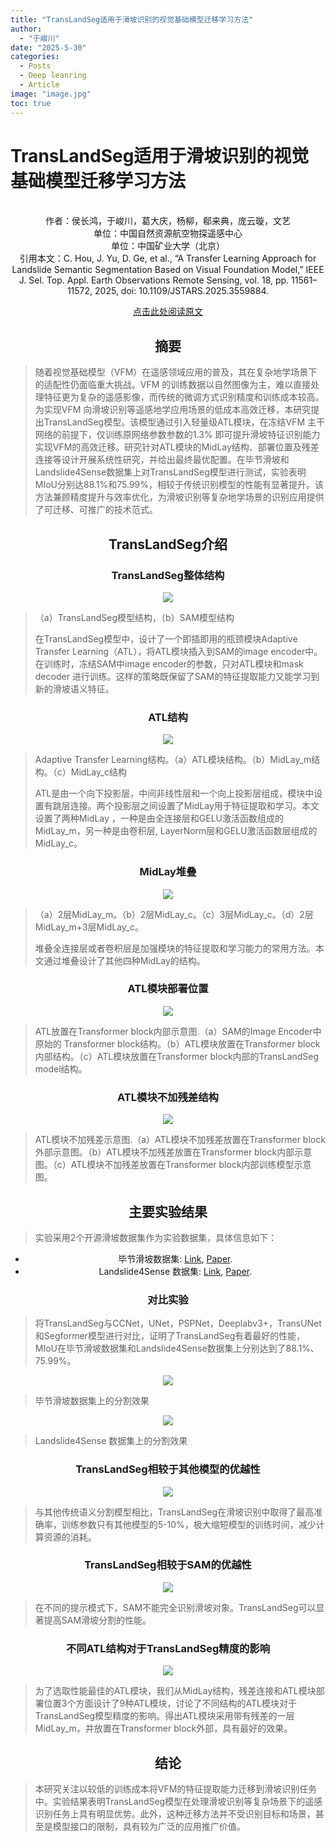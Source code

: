 ```yaml
---
title: "TransLandSeg适用于滑坡识别的视觉基础模型迁移学习方法"
author: 
  - "于峻川"
date: "2025-5-30"
categories:
  - Posts
  - Deep leanring
  - Article
image: "image.jpg"
toc: true
---
```



# TransLandSeg适用于滑坡识别的视觉基础模型迁移学习方法
<br>

<center>作者：侯长鸿，于峻川，葛大庆，杨柳，郗来典，庞云璇，文艺<center>
<center>单位：中国自然资源航空物探遥感中心<center>
<center>单位：中国矿业大学（北京）<center>
  引用本文：C. Hou, J. Yu, D. Ge, et al., “A Transfer Learning Approach for Landslide Semantic Segmentation Based on Visual Foundation Model,” IEEE J. Sel. Top. Appl. Earth Observations Remote Sensing, vol. 18, pp. 11561–11572, 2025, doi: 10.1109/JSTARS.2025.3559884. 
  
  [点击此处阅读原文](https://ieeexplore.ieee.org/document/10962290?source=authoralert)

## 摘要


><p align="left"> 随着视觉基础模型（VFM）在遥感领域应用的普及，其在复杂地学场景下的适配性仍面临重大挑战。VFM 的训练数据以自然图像为主，难以直接处理特征更为复杂的遥感影像，而传统的微调方式识别精度和训练成本较高。为实现VFM 向滑坡识别等遥感地学应用场景的低成本高效迁移，本研究提出TransLandSeg模型。该模型通过引入轻量级ATL模块，在冻结VFM 主干网络的前提下，仅训练原网络参数参数的1.3% 即可提升滑坡特征识别能力实现VFM的高效迁移。研究针对ATL模块的MidLay结构、部署位置及残差连接等设计开展系统性研究，并给出最终最优配置。在毕节滑坡和Landslide4Sense数据集上对TransLandSeg模型进行测试，实验表明MIoU分别达88.1%和75.99%，相较于传统识别模型的性能有显著提升。该方法兼顾精度提升与效率优化，为滑坡识别等复杂地学场景的识别应用提供了可迁移、可推广的技术范式。 </p>

  
## TransLandSeg介绍
### TransLandSeg整体结构
  ![](https://pica.zhimg.com/80/v2-511061b19543a12e63dfabf70ab5d6be_1440w.webp)
><p align="left"> （a）TransLandSeg模型结构，（b）SAM模型结构</p>
><p align="left"> 在TransLandSeg模型中，设计了一个即插即用的瓶颈模块Adaptive Transfer Learning（ATL），将ATL模块插入到SAM的image encoder中。在训练时，冻结SAM中image encoder的参数，只对ATL模块和mask decoder 进行训练。这样的策略既保留了SAM的特征提取能力又能学习到新的滑坡语义特征。</p>


### ATL结构
  ![](https://pic1.zhimg.com/80/v2-bbd4e0693772e78ed0fa671e53fd6eea_1440w.webp)
><p align="left"> Adaptive Transfer Learning结构。（a）ATL模块结构。（b）MidLay_m结构。（c）MidLay_c结构</p>
><p align="left"> ATL是由一个向下投影层，中间非线性层和一个向上投影层组成，模块中设置有跳层连接。两个投影层之间设置了MidLay用于特征提取和学习。本文设置了两种MidLay ，一种是由全连接层和GELU激活函数组成的MidLay_m，另一种是由卷积层, LayerNorm层和GELU激活函数层组成的MidLay_c。</p>
  
### MidLay堆叠
   ![](https://pica.zhimg.com/80/v2-58e4823fd11cd7cb1a9e7d43219532c6_1440w.webp)
><p align="left">（a）2层MidLay_m。（b）2层MidLay_c。（c）3层MidLay_c。（d）2层MidLay_m+3层MidLay_c。 </p>
><p align="left"> 堆叠全连接层或者卷积层是加强模块的特征提取和学习能力的常用方法。本文通过堆叠设计了其他四种MidLay的结构。</p>
### ATL模块部署位置
![](https://pic3.zhimg.com/80/v2-91a00d9eb4702afe059d41c24c4c27f2_1440w.webp)
><p align="left"> ATL放置在Transformer block内部示意图.（a）SAM的Image Encoder中原始的 Transformer block结构。（b）ATL模块放置在Transformer block内部结构。（c）ATL模块放置在Transformer block内部的TransLandSeg model结构。</p>
### ATL模块不加残差结构
![](https://pic3.zhimg.com/80/v2-eb4b4afaee28ed21fb5cb23de40d33a6_1440w.webp)
><p align="left"> ATL模块不加残差示意图.（a）ATL模块不加残差放置在Transformer block外部示意图。（b）ATL模块不加残差放置在Transformer block内部示意图。（c）ATL模块不加残差放置在Transformer block内部训练模型示意图。</p>

## 主要实验结果
><p align="left"> 实验采用2个开源滑坡数据集作为实验数据集，具体信息如下：</p>


* 毕节滑坡数据集: [Link](http://gpcv.whu.edu.cn/data/Bijie_pages.html),  [Paper](https://link.springer.com/article/10.1007/s10346-021-01694-6?fromPaywallRec=true). 
* Landslide4Sense 数据集: [Link](https://github.com/iarai/Landslide4Sense-2022),  [Paper](https://ieeexplore.ieee.org/document/9944085).


### 对比实验
><p align="left"> 将TransLandSeg与CCNet，UNet，PSPNet，Deeplabv3+，TransUNet和Segformer模型进行对比，证明了TransLandSeg有着最好的性能，MIoU在毕节滑坡数据集和Landslide4Sense数据集上分别达到了88.1%、75.99%。</p>
![](https://pic1.zhimg.com/80/v2-0f225fea2bf30c13080e1341201b59e0_1440w.webp)
><p align="left"> 毕节滑坡数据集上的分割效果</p>

![](https://pic4.zhimg.com/80/v2-5904d486cb1f5503aeaa2a6750422a49_1440w.webp)
><p align="left"> Landslide4Sense 数据集上的分割效果</p>

### TransLandSeg相较于其他模型的优越性
![](https://pic1.zhimg.com/80/v2-3aaeee5051647e9ec1cf5eafc4253034_1440w.webp)
><p align="left"> 与其他传统语义分割模型相比，TransLandSeg在滑坡识别中取得了最高准确率，训练参数只有其他模型的5-10%，极大缩短模型的训练时间，减少计算资源的消耗。</p>
### TransLandSeg相较于SAM的优越性

![](https://pic3.zhimg.com/80/v2-596ab1bf763c5340c2a21e6f821a2d4c_1440w.webp)
><p align="left">在不同的提示模式下，SAM不能完全识别滑坡对象。TransLandSeg可以显著提高SAM滑坡分割的性能。</p>
### 不同ATL结构对于TransLandSeg精度的影响
![](https://picx.zhimg.com/80/v2-30823351706b327d8ae7777abee90089_1440w.webp)
><p align="left">为了选取性能最佳的ATL模块，我们从MidLay结构，残差连接和ATL模块部署位置3个方面设计了9种ATL模块，讨论了不同结构的ATL模块对于TransLandSeg模型精度的影响。得出ATL模块采用带有残差的一层MidLay_m，并放置在Transformer block外部，具有最好的效果。</p>


## 结论
><p align="left"> 本研究关注以较低的训练成本将VFM的特征提取能力迁移到滑坡识别任务中。实验结果表明TransLandSeg模型在处理滑坡识别等复杂场景下的遥感识别任务上具有明显优势。此外，这种迁移方法并不受识别目标和场景，甚至是模型接口的限制，具有较为广泛的应用推广价值。</p>







